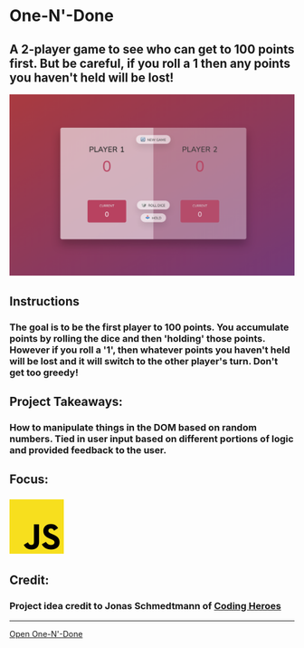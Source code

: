 # One-N'-Done
## A 2-player game to see who can get to 100 points first. But be careful, if you roll a 1 then any points you haven't held will be lost!
![One-N'-Done Preview](../../src/img/projects/previews/one-n-done.png)
## Instructions
### The goal is to be the first player to 100 points. You accumulate points by rolling the dice and then 'holding' those points. However if you roll a '1', then whatever points you haven't held will be lost and it will switch to the other player's turn. Don't get too greedy!
## Project Takeaways:
### How to manipulate things in the DOM based on random numbers. Tied in user input based on different portions of logic and provided feedback to the user.
## Focus:
### ![JavaScript Icon](../../src/img/misc/js.png)
## Credit:
### Project idea credit to Jonas Schmedtmann of [Coding Heroes](https://codingheroes.io/)

***
[Open One-N'-Done](https://www.willswebsitesdesign/projects/one-n-done.html)
